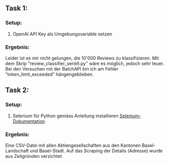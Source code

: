 ## Task 1:

### Setup:
1. OpenAI API Key als Umgebungsvariable setzen

### Ergebnis:
Leider ist es mir nicht gelungen, die 10'000 Reviews zu klassifizieren. Mit dem Skrip "review_classifier_seriell.py" wäre es möglich, jedoch sehr teuer. Bei den Versuchen mit der BatchAPI bin ich am Fehler "token_limit_exceeded" hängengeblieben.

## Task 2:

### Setup:
1. Selenium für Python gemäss Anleitung installieren
   [Selenium-Dokumentation](https://selenium-python.readthedocs.io/)
   
### Ergebnis:
Eine CSV-Datei mit allen Aktiengesellschaften aus den Kantonen Basel-Landschaft und Basel-Stadt. Auf das Scraping der Details (Adresse) wurde aus Zeitgründen verzichtet.
